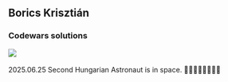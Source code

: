 ## Borics Krisztián

### Codewars solutions
<a href="https://www.codewars.com/users/boricsk/stats">
<img src=https://www.codewars.com/users/boricsk/badges/large height="" width=""></a><br><br>
2025.06.25 Second Hungarian Astronaut is in space. 🚀🚀🚀🚀🚀🚀🚀🚀
